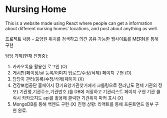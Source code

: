 # Nursing Home

This is a website made using React where people can get a information about different nursing homes' locations, and post about anything as well.


프로젝트 내용 – 요양원 위치를 검색하고 의견 공유 가능한 웹사이트를 MERN을 통해 구현

담당 과제(현재 진행중):
1.	카카오톡을 활용한 로그인 (O)
2.	게시판(페이징/글 등록/이미지 업로드/수정/삭제) 페이지 구현 (O)
3.	담당자 관리(등록/수정/삭제)페이지 (X)
4.	건강보험공단 홈페이지 장기요양기관찾기에서 크롤링으로 전라남도 전체 기관의 정보( 기관명,기관주소,기관번호 )를 DB에 저장하고 기관리스트 페이지 구현 기관 클릭시 카카오지도 api를 활용해 클릭한 기관위치 마커 표시 (X)
5.	MongoDB를 통해 백엔드 구현 (X)
진행 상황: 리액트를 통해 프론트앤드 일부 구현 완료.

